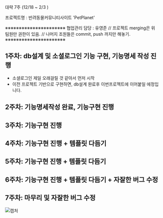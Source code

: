 대략 7주 (12/18 ~ 2/3 )

프로젝트명 : 반려동물커뮤니티사이트 'PetPlanet'

※※※※※※※※※※※※※※※※※※※※※※
협업관리 담당 : 유영준 
// 프로젝트 merging은 위 팀원만 권한이 있음. 
// 나머지 조원들은 commit, push 까지만 해놓기.
※※※※※※※※※※※※※※※※※※※※※※

## 1주차: db설계 및 소셜로그인 기능 구현, 기능명세 작성 진행 
 - 소셜로그인 제일 오래걸릴 것 같아서 먼저 시작
 - 이전 프로젝트 기반으로 구현하면, db설계 완료후 이번프로젝트에 이어붙일 에정입니다.
    
## 2주차: 기능명세작성 완료, 기능구현 진행 

## 3주차: 기능구현 진행 
## 4주차: 기능구현 진행  + 템플릿 다듬기
## 5주차: 기능구현 진행  + 템플릿 다듬기
## 6주차: 기능구현 진행  + 템플릿 다듬기 + 자잘한 버그 수정
## 7주차: 마무리 및 자잘한 버그 수정


![캡처](https://github.com/second-project-team/project_team4/assets/143607484/59e92773-efe2-4199-bad0-f3c55dce5f0c)
